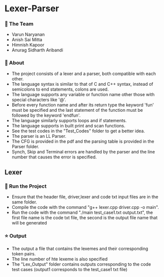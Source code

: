# Lexer-Parser

### :busts_in_silhouette: The Team
* Varun Naryanan
* Anish Sai Mitta
* Himnish Kapoor
* Anurag Sidharth Aribandi

### 🔎 About
* The project consists of a lexer and a parser, both compatible with each other.
* The language syntax is similar to that of C and C++ syntax, instead of semicolons to end statements, colons are used.
* The language supports any variable or function name other those with special characters like '@'.
* Before every function name and after its return type the keyword 'fun' must be specified and the last statement of the function must be followed by the keyword 'endfun'.
* The language similarly supports loops and if statements.
* The language supports in built print and scan functions.
* See the test codes in the "Test_Codes" folder to get a better idea.
* The parser is an LL Parser.
* The CFG is provided in the pdf and the parsing table is provided in the Parser folder.
* Synch, Skip and Terminal errors are handled by the parser and the line number that causes the error is specified.

## Lexer

### :key: Run the Project
* Ensure that the header file, driver,lexer and code txt input files are in the same folder.
* Compile the code with the command "g++ lexer.cpp driver.cpp -o main".
* Run the code with the command "./main test_case1.txt output.txt", the first file name is the code txt file, the second is the output file name that will be generated

### :star: Output
* The output a file that contains the lexemes and their corresponding token pairs.
* The line number of hte lexeme is also specified
* The "Lex_Output" folder contains outputs corresponding to the code test cases (output1 corresponds to the test_case1 txt file)
